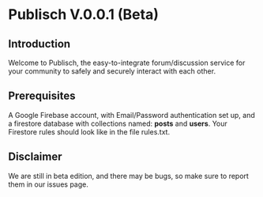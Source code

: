 # Publisch V.0.0.1 (Beta)

## Introduction
Welcome to Publisch, the easy-to-integrate forum/discussion service for your community to safely and securely interact with each other.

## Prerequisites
A Google Firebase account, with Email/Password authentication set up, and a firestore database with collections named: **posts** and **users**. Your Firestore
rules should look like in the file rules.txt.

## Disclaimer
We are still in beta edition, and there may be bugs, so make sure to report them in our issues page.

